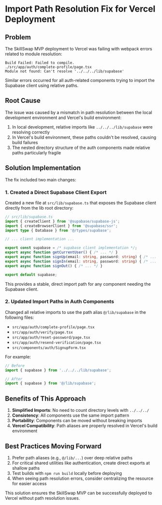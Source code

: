# Import Path Resolution Fix for Vercel Deployment

## Problem

The SkillSwap MVP deployment to Vercel was failing with webpack errors related to module resolution:

```
Build Failed: Failed to compile.
./src/app/auth/complete-profile/page.tsx
Module not found: Can't resolve '../../../lib/supabase'
```

Similar errors occurred for all auth-related components trying to import the Supabase client using relative paths.

## Root Cause

The issue was caused by a mismatch in path resolution between the local development environment and Vercel's build environment:

1. In local development, relative imports like `../../../lib/supabase` were resolving correctly
2. In Vercel's build environment, these paths couldn't be resolved, causing build failures
3. The nested directory structure of the auth components made relative paths particularly fragile

## Solution Implementation

The fix included two main changes:

### 1. Created a Direct Supabase Client Export

Created a new file at `src/lib/supabase.ts` that exposes the Supabase client directly from the lib root directory:

```typescript
// src/lib/supabase.ts
import { createClient } from '@supabase/supabase-js';
import { createBrowserClient } from '@supabase/ssr';
import type { Database } from '@/types/supabase';

// ... client implementation ...

export const supabase = /* supabase client implementation */;
export async function getCurrentUser() { /* ... */ }
export async function signUp(email: string, password: string) { /* ... */ }
export async function signIn(email: string, password: string) { /* ... */ }
export async function signOut() { /* ... */ }

export default supabase;
```

This provides a stable, direct import path for any component needing the Supabase client.

### 2. Updated Import Paths in Auth Components

Changed all relative imports to use the path alias `@/lib/supabase` in the following files:

- `src/app/auth/complete-profile/page.tsx`
- `src/app/auth/verify/page.tsx`
- `src/app/auth/reset-password/page.tsx`
- `src/app/auth/resend-verification/page.tsx`
- `src/components/auth/SignupForm.tsx`

For example:
```typescript
// Before
import { supabase } from '../../../lib/supabase';

// After
import { supabase } from '@/lib/supabase';
```

## Benefits of This Approach

1. **Simplified Imports**: No need to count directory levels with `../../../`
2. **Consistency**: All components use the same import pattern
3. **Portability**: Components can be moved without breaking imports
4. **Vercel Compatibility**: Path aliases are properly resolved in Vercel's build environment

## Best Practices Moving Forward

1. Prefer path aliases (e.g., `@/lib/...`) over deep relative paths
2. For critical shared utilities like authentication, create direct exports at shallow paths
3. Test builds with `npm run build` locally before deploying
4. When seeing path resolution errors, consider centralizing the resource for easier access

This solution ensures the SkillSwap MVP can be successfully deployed to Vercel without path resolution issues.

